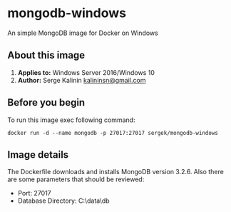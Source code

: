 # mongodb-windows
An simple MongoDB image for Docker on Windows


<a name=about-this-image></a>
## About this image

1. **Applies to:** Windows Server 2016/Windows 10
5. **Author:** Serge Kalinin <kalininsn@gmail.com>

<a name=before-you-begin></a>

## Before you begin

To run this image exec following command:

```` 
docker run -d --name mongodb -p 27017:27017 sergek/mongodb-windows
```` 

<a name=image-details></a>

## Image details

The Dockerfile downloads and installs MongoDB version 3.2.6. Also there are some parameters that should be reviewed:
- Port: 27017
- Database Directory: C:\data\db
